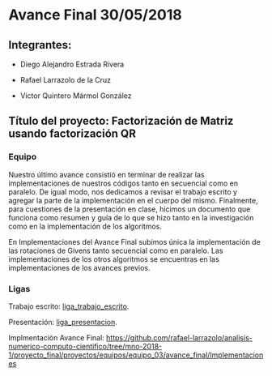 # Avance Final 30/05/2018

## Integrantes:

* Diego Alejandro Estrada Rivera    

* Rafael Larrazolo de la Cruz       

* Victor Quintero Mármol González   

## Título del proyecto: Factorización de Matriz usando factorización QR

### Equipo

Nuestro último avance consistió en terminar de realizar las implementaciones de nuestros códigos tanto en secuencial como en paralelo. De igual modo, nos dedicamos a revisar el trabajo escrito y agregar la parte de la implementación en el cuerpo del mismo. Finalmente, para cuestiones de la presentación en clase, hicimos un documento que funciona como resumen y guía de lo que se hizo tanto en la investigación como en la implementación de los algoritmos.

En Implementaciones del Avance Final subimos única la implementación de las rotaciones de Givens tanto secuencial como en paralelo. Las implementaciones de los otros algoritmos se encuentras en las implementaciones de los avances previos.

### Ligas

Trabajo escrito: [liga_trabajo_escrito](https://www.dropbox.com/s/d2gkj7jc06d7mzn/trabajo_escrito.pdf?dl=0).

Presentación: [liga_presentacion](https://www.dropbox.com/s/1jyucw5kvq9grp0/presentacion.pdf?dl=0).

Implmentación Avance Final: https://github.com/rafael-larrazolo/analisis-numerico-computo-cientifico/tree/mno-2018-1/proyecto_final/proyectos/equipos/equipo_03/avance_final/Implementaciones
